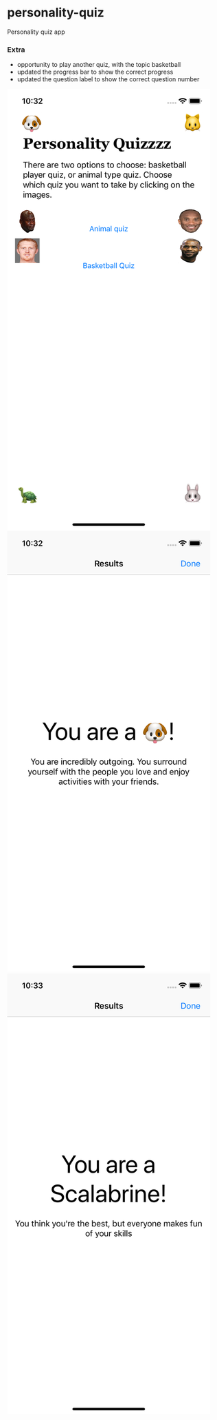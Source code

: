 # personality-quiz
Personality quiz app

### Extra
- opportunity to play another quiz, with the topic basketball
- updated the progress bar to show the correct progress
- updated the question label to show the correct question number

![startscherm van app](start.png)
![animal result](animal.png)
![basketball result](basketball.png)
